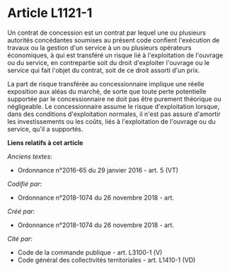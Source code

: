# Article L1121-1

Un contrat de concession est un contrat par lequel une ou plusieurs autorités concédantes soumises au présent code confient
l'exécution de travaux ou la gestion d'un service à un ou plusieurs opérateurs économiques, à qui est transféré un risque lié
à l'exploitation de l'ouvrage ou du service, en contrepartie soit du droit d'exploiter l'ouvrage ou le service qui fait
l'objet du contrat, soit de ce droit assorti d'un prix.

La part de risque transférée au concessionnaire implique une réelle exposition aux aléas du marché, de sorte que toute perte
potentielle supportée par le concessionnaire ne doit pas être purement théorique ou négligeable. Le concessionnaire assume le
risque d'exploitation lorsque, dans des conditions d'exploitation normales, il n'est pas assuré d'amortir les investissements
ou les coûts, liés à l'exploitation de l'ouvrage ou du service, qu'il a supportés.

**Liens relatifs à cet article**

_Anciens textes_:

  - Ordonnance n°2016-65 du 29 janvier 2016 - art. 5 (VT)

_Codifié par_:

  - Ordonnance n°2018-1074 du 26 novembre 2018 - art.

_Créé par_:

  - Ordonnance n°2018-1074 du 26 novembre 2018 - art.

_Cité par_:

  - Code de la commande publique - art. L3100-1 (V)
  - Code général des collectivités territoriales - art. L1410-1 (VD)

